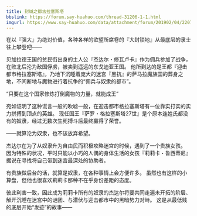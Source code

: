 ```yaml
---
title: 封缄之都古拉塞斯塔
bbslink: https://forum.say-huahuo.com/thread-31206-1-1.html
imgurl: https://www.say-huahuo.com/data/attachment/forum/201902/04/220759wi427m7wdtnpaety.jpg
---
```


在以『强大』为绝对价值，各种各样的欲望所席卷的『大封锁地』从最底层的隶士往上攀登吧——

贝加拉德王国的贫民街出身的主人公『杰达尔・修瓦卢卡』作为佣兵参加了战争，在败北后沦为敌国俘虏，被卖到遥远的东戈迪亚王国。
他所到达的是王都『迎击都市格拉塞斯塔』，乃地下沉睡着庞大的迷宫『黑抗』的萨马拉魔族国的葬身之地，不间断地与魔物进行着抗争的“佣兵与奴隶的都市”。

“只要在这个国家修炼打倒魔物的力量，就能成王”

宛如证明了这种谎言一般的吹嘘一般，在迎击都市格拉塞斯塔有一位靠实打实的实力拼搏到顶点的英雄。
现任国王『萨罗・格拉塞斯塔27世』是个原本连姓氏都没有的奴隶，经过无数次生死搏斗后最终赢得了荣誉。

——就算沦为奴隶，也不该放弃希望。

杰达尔在为了从奴隶升为自由民而积极攻略迷宫的时候，遇到了一个贵族女孩。
因为特殊的状况，平时只能以小巧的人偶的身体生活的女孩『莉莉卡・鲁西蒂尼』据说在寻找将自己带到迷宫最深处的协助者。

有贵族做后台的话，就算是奴隶，在各种事情上会方便许多。
虽然也有这样的小算盘，但他也很喜欢莉莉卡那种不在乎身份差距的态度。

彼此利害一致，因此成为莉莉卡所有的奴隶的杰达尔将要共同走遍未开拓的阶层、解开沉睡在迷宫中的谜团、与潜伏与迎击都市中的黑暗势力对峙。
这是从最低贱的底层开始“发迹”的故事——<!--more-->
